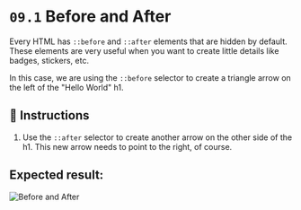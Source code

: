 # `09.1` Before and After

Every HTML has `::before` and `::after` elements that are hidden by default. These elements are very useful when you want to create little details like badges, stickers, etc.

In this case, we are using the `::before` selector to create a triangle arrow on the left of the "Hello World" h1.

## 📝 Instructions

1. Use the `::after` selector to create another arrow on the other side of the h1. This new arrow needs to point to the right, of course.

## Expected result:

![Before and After](https://github.com/4GeeksAcademy/layouts-exercises/blob/master/.learn/assets/BKz8ozg.png?raw=true)